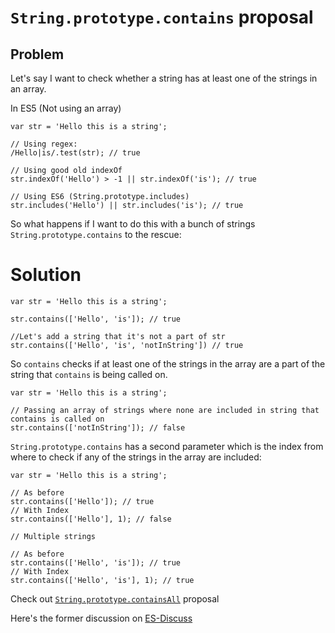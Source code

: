 # `String.prototype.contains` proposal

## Problem

Let's say I want to check whether a string has at least one of the strings in an array.

In ES5 (Not using an array)
```JS
var str = 'Hello this is a string';

// Using regex:
/Hello|is/.test(str); // true

// Using good old indexOf
str.indexOf('Hello') > -1 || str.indexOf('is'); // true

// Using ES6 (String.prototype.includes)
str.includes('Hello') || str.includes('is'); // true
```

So what happens if I want to do this with a bunch of strings `String.prototype.contains` to the rescue:

# Solution
```JS
var str = 'Hello this is a string';

str.contains(['Hello', 'is']); // true

//Let's add a string that it's not a part of str
str.contains(['Hello', 'is', 'notInString']) // true
```
So `contains` checks if at least one of the strings in the array are a part of the string that `contains` is being called on.

```JS
var str = 'Hello this is a string';

// Passing an array of strings where none are included in string that contains is called on
str.contains(['notInString']); // false
```

`String.prototype.contains` has a second parameter which is the index from where to check if any of the strings in the array are included:

```JS
var str = 'Hello this is a string';

// As before
str.contains(['Hello']); // true
// With Index
str.contains(['Hello'], 1); // false

// Multiple strings

// As before
str.contains(['Hello', 'is']); // true
// With Index
str.contains(['Hello', 'is'], 1); // true
```

Check out [`String.prototype.containsAll`](https://github.com/eorroe/String.prototype.containsAll) proposal

Here's the former discussion on [ES-Discuss](https://esdiscuss.org/topic/accepting-an-array-as-the-first-parameter-to-string-prototype-includes)
